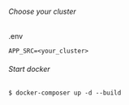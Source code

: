 
###### Choose your cluster
.env
```shell
APP_SRC=<your_cluster>
```

###### Start docker
`$ docker-composer up -d --build`
